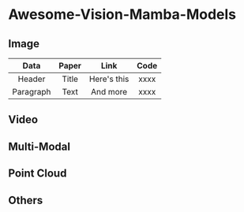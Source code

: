 # Awesome-Vision-Mamba-Models

## Image

| Data        | Paper       | Link          | Code          |
|    :----:   |    :----:   |    :----:     |    :----:     |
| Header      | Title       | Here's this   | xxxx          |
| Paragraph   | Text        | And more      | xxxx          |

## Video

## Multi-Modal

## Point Cloud

## Others
